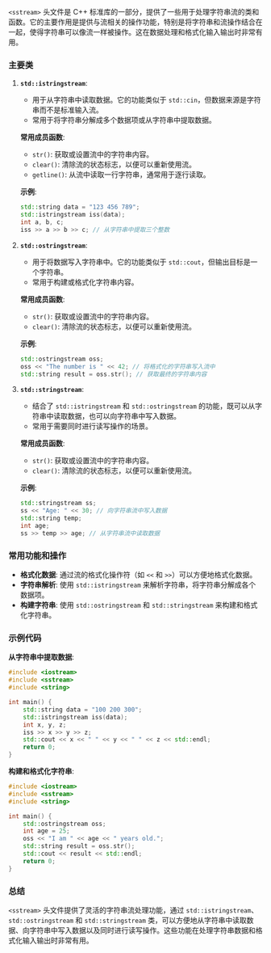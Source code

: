 `<sstream>` 头文件是 C++ 标准库的一部分，提供了一些用于处理字符串流的类和函数。它的主要作用是提供与流相关的操作功能，特别是将字符串和流操作结合在一起，使得字符串可以像流一样被操作。这在数据处理和格式化输入输出时非常有用。

### 主要类

1. **`std::istringstream`**:
   - 用于从字符串中读取数据。它的功能类似于 `std::cin`，但数据来源是字符串而不是标准输入流。
   - 常用于将字符串分解成多个数据项或从字符串中提取数据。

   **常用成员函数**:
   - `str()`: 获取或设置流中的字符串内容。
   - `clear()`: 清除流的状态标志，以便可以重新使用流。
   - `getline()`: 从流中读取一行字符串，通常用于逐行读取。

   **示例**:
   ```cpp
   std::string data = "123 456 789";
   std::istringstream iss(data);
   int a, b, c;
   iss >> a >> b >> c; // 从字符串中提取三个整数
   ```

2. **`std::ostringstream`**:
   - 用于将数据写入字符串中。它的功能类似于 `std::cout`，但输出目标是一个字符串。
   - 常用于构建或格式化字符串内容。

   **常用成员函数**:
   - `str()`: 获取或设置流中的字符串内容。
   - `clear()`: 清除流的状态标志，以便可以重新使用流。

   **示例**:
   ```cpp
   std::ostringstream oss;
   oss << "The number is " << 42; // 将格式化的字符串写入流中
   std::string result = oss.str(); // 获取最终的字符串内容
   ```

3. **`std::stringstream`**:
   - 结合了 `std::istringstream` 和 `std::ostringstream` 的功能，既可以从字符串中读取数据，也可以向字符串中写入数据。
   - 常用于需要同时进行读写操作的场景。

   **常用成员函数**:
   - `str()`: 获取或设置流中的字符串内容。
   - `clear()`: 清除流的状态标志，以便可以重新使用流。

   **示例**:
   ```cpp
   std::stringstream ss;
   ss << "Age: " << 30; // 向字符串流中写入数据
   std::string temp;
   int age;
   ss >> temp >> age; // 从字符串流中读取数据
   ```

### 常用功能和操作

- **格式化数据**: 通过流的格式化操作符（如 `<<` 和 `>>`）可以方便地格式化数据。
- **字符串解析**: 使用 `std::istringstream` 来解析字符串，将字符串分解成各个数据项。
- **构建字符串**: 使用 `std::ostringstream` 和 `std::stringstream` 来构建和格式化字符串。

### 示例代码

**从字符串中提取数据**:
```cpp
#include <iostream>
#include <sstream>
#include <string>

int main() {
    std::string data = "100 200 300";
    std::istringstream iss(data);
    int x, y, z;
    iss >> x >> y >> z;
    std::cout << x << " " << y << " " << z << std::endl;
    return 0;
}
```

**构建和格式化字符串**:
```cpp
#include <iostream>
#include <sstream>
#include <string>

int main() {
    std::ostringstream oss;
    int age = 25;
    oss << "I am " << age << " years old.";
    std::string result = oss.str();
    std::cout << result << std::endl;
    return 0;
}
```

### 总结

`<sstream>` 头文件提供了灵活的字符串流处理功能，通过 `std::istringstream`、`std::ostringstream` 和 `std::stringstream` 类，可以方便地从字符串中读取数据、向字符串中写入数据以及同时进行读写操作。这些功能在处理字符串数据和格式化输入输出时非常有用。